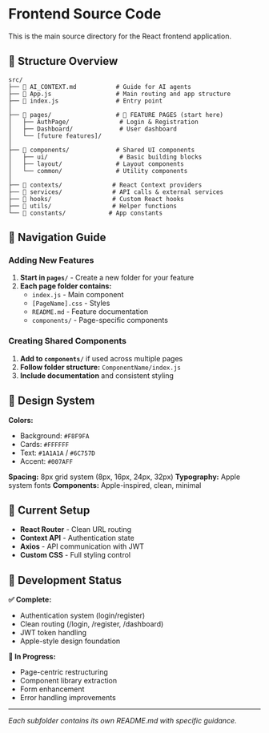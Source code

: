 # Frontend Source Code

This is the main source directory for the React frontend application.

## 📁 Structure Overview

```
src/
├── 📄 AI_CONTEXT.md           # Guide for AI agents
├── 📄 App.js                  # Main routing and app structure
├── 📄 index.js                # Entry point
│
├── 📁 pages/                  # 🎯 FEATURE PAGES (start here)
│   ├── AuthPage/              # Login & Registration
│   ├── Dashboard/             # User dashboard
│   └── [future features]/
│
├── 📁 components/             # Shared UI components
│   ├── ui/                    # Basic building blocks
│   ├── layout/               # Layout components
│   └── common/               # Utility components
│
├── 📁 contexts/              # React Context providers
├── 📁 services/              # API calls & external services
├── 📁 hooks/                 # Custom React hooks
├── 📁 utils/                 # Helper functions
└── 📁 constants/            # App constants
```

## 🧭 Navigation Guide

### **Adding New Features**
1. **Start in `pages/`** - Create a new folder for your feature
2. **Each page folder contains:**
   - `index.js` - Main component
   - `[PageName].css` - Styles
   - `README.md` - Feature documentation
   - `components/` - Page-specific components

### **Creating Shared Components**
1. **Add to `components/`** if used across multiple pages
2. **Follow folder structure:** `ComponentName/index.js`
3. **Include documentation** and consistent styling

## 🎨 Design System

**Colors:**
- Background: `#F8F9FA`
- Cards: `#FFFFFF`
- Text: `#1A1A1A` / `#6C757D`
- Accent: `#007AFF`

**Spacing:** 8px grid system (8px, 16px, 24px, 32px)
**Typography:** Apple system fonts
**Components:** Apple-inspired, clean, minimal

## 🔧 Current Setup

- **React Router** - Clean URL routing
- **Context API** - Authentication state
- **Axios** - API communication with JWT
- **Custom CSS** - Full styling control

## 🎯 Development Status

**✅ Complete:**
- Authentication system (login/register)
- Clean routing (/login, /register, /dashboard)
- JWT token handling
- Apple-style design foundation

**🔄 In Progress:**
- Page-centric restructuring
- Component library extraction
- Form enhancement
- Error handling improvements

---
*Each subfolder contains its own README.md with specific guidance.*
